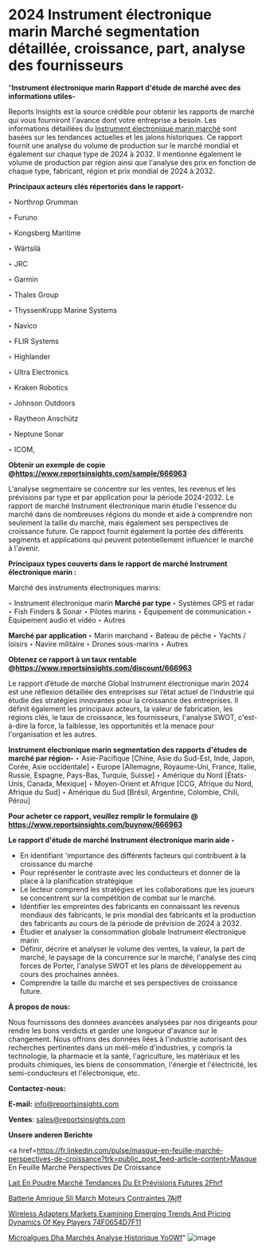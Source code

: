 # 2024 Instrument électronique marin Marché segmentation détaillée, croissance, part, analyse des fournisseurs

"<strong>Instrument électronique marin Rapport d'étude de marché avec des informations utiles-</strong>

Reports Insights est la source crédible pour obtenir les rapports de marché qui vous fourniront l'avance dont votre entreprise a besoin. Les informations détaillées du <a href=https://www.reportsinsights.com/sample/666963>Instrument électronique marin marché</a> sont basées sur les tendances actuelles et les jalons historiques. Ce rapport fournit une analyse du volume de production sur le marché mondial et également sur chaque type de 2024 à 2032. Il mentionne également le volume de production par région ainsi que l'analyse des prix en fonction de chaque type, fabricant, région et prix mondial de 2024 à 2032.

<b>Principaux acteurs clés répertoriés dans le rapport-</b>

‣ Northrop Grumman

‣ Furuno

‣ Kongsberg Maritime

‣ Wärtsilä

‣ JRC

‣ Garmin

‣ Thales Group

‣ ThyssenKrupp Marine Systems

‣ Navico

‣ FLIR Systems

‣ Highlander

‣ Ultra Electronics

‣ Kraken Robotics

‣ Johnson Outdoors

‣ Raytheon Anschütz

‣ Neptune Sonar

‣ ICOM,

<strong><b>Obtenir un exemple de copie @</b></strong><a href=https://www.reportsinsights.com/sample/666963><strong><b>https://www.reportsinsights.com/sample/666963</b></strong></a>

L'analyse segmentaire se concentre sur les ventes, les revenus et les prévisions par type et par application pour la période 2024-2032. Le rapport de marché Instrument électronique marin étudie l'essence du marché dans de nombreuses régions du monde et aide à comprendre non seulement la taille du marché, mais également ses perspectives de croissance future. Ce rapport fournit également la portée des différents segments et applications qui peuvent potentiellement influencer le marché à l'avenir.

<strong>Principaux types couverts dans le rapport de marché Instrument électronique marin :</strong>

Marché des instruments électroniques marins:

‣  Instrument électronique marin <strong> Marché <strong> par type </strong> </strong>
‣ Systèmes GPS et radar
‣ Fish Finders & Sonar
‣ Pilotes marins
‣ Équipement de communication
‣ Équipement audio et vidéo
‣ Autres

<strong>Marché par application </strong>
‣ Marin marchand
‣ Bateau de pêche
‣ Yachts / loisirs
‣ Navire militaire
‣ Drones sous-marins
‣ Autres

<strong><b>Obtenez ce rapport à un taux rentable @</b></strong><a href=https://www.reportsinsights.com/discount/666963><strong><b>https://www.reportsinsights.com/discount/666963</b></strong></a>

Le rapport d’étude de marché Global Instrument électronique marin 2024 est une réflexion détaillée des entreprises sur l’état actuel de l’industrie qui étudie des stratégies innovantes pour la croissance des entreprises. Il définit également les principaux acteurs, la valeur de fabrication, les régions clés, le taux de croissance, les fournisseurs, l'analyse SWOT, c'est-à-dire la force, la faiblesse, les opportunités et la menace pour l'organisation et les autres.

<strong>Instrument électronique marin segmentation des rapports d'études de marché par région-</strong>
‣ Asie-Pacifique [Chine, Asie du Sud-Est, Inde, Japon, Corée, Asie occidentale]
‣ Europe [Allemagne, Royaume-Uni, France, Italie, Russie, Espagne, Pays-Bas, Turquie, Suisse]
‣ Amérique du Nord [États-Unis, Canada, Mexique]
‣ Moyen-Orient et Afrique [CCG, Afrique du Nord, Afrique du Sud]
‣ Amérique du Sud [Brésil, Argentine, Colombie, Chili, Pérou]

<strong>Pour acheter ce rapport, veuillez remplir le formulaire @   <a href=https://www.reportsinsights.com/buynow/666963>https://www.reportsinsights.com/buynow/666963</a></strong>

<strong>Le rapport d'étude de marché Instrument électronique marin aide -</strong>
<ul>
  <li>En identifiant 'importance des différents facteurs qui contribuent à la croissance du marché</li>
  <li>Pour représenter le contraste avec les conducteurs et donner de la place à la planification stratégique</li>
  <li>Le lecteur comprend les stratégies et les collaborations que les joueurs se concentrent sur la compétition de combat sur le marché.</li>
  <li>Identifier les empreintes des fabricants en connaissant les revenus mondiaux des fabricants, le prix mondial des fabricants et la production des fabricants au cours de la période de prévision de 2024 à 2032.</li>
  <li>Étudier et analyser la consommation globale Instrument électronique marin</li>
  <li>Définir, décrire et analyser le volume des ventes, la valeur, la part de marché, le paysage de la concurrence sur le marché, l'analyse des cinq forces de Porter, l'analyse SWOT et les plans de développement au cours des prochaines années.</li>
  <li>Comprendre la taille du marché et ses perspectives de croissance future.</li>
</ul>
<strong>À propos de nous:</strong>

Nous fournissons des données avancées analysées par nos dirigeants pour rendre les bons verdicts et garder une longueur d'avance sur le changement. Nous offrons des données liées à l'industrie autorisant des recherches pertinentes dans un méli-mélo d'industries, y compris la technologie, la pharmacie et la santé, l'agriculture, les matériaux et les produits chimiques, les biens de consommation, l'énergie et l'électricité, les semi-conducteurs et l'électronique, etc.

<strong>Contactez-nous:</strong>

<strong>E-mail:</strong> <a href=mailto:info@reportsinsights.com>info@reportsinsights.com</a>

<strong>Ventes</strong>: <a href=mailto:sales@reportsinsights.com>sales@reportsinsights.com</a>

<strong>Unsere anderen Berichte</strong>

<a href=https://fr.linkedin.com/pulse/masque-en-feuille-marché-perspectives-de-croissance?trk=public_post_feed-article-content>Masque En Feuille Marché Perspectives De Croissance</a>

<a href=https://fr.linkedin.com/pulse/lait-en-poudre-marché-tendances-du-et-prévisions-futures-2fhrf/>Lait En Poudre Marché Tendances Du Et Prévisions Futures 2Fhrf</a>

<a href=https://www.linkedin.com/pulse/batterie-am%C3%A9rique-sli-march%C3%A9-moteurs-contraintes-7ajff/>Batterie Amrique Sli March Moteurs Contraintes 7Ajff</a>

<a href=https://medium.com/@akitotamura255/wireless-adapters-markets-examining-emerging-trends-and-pricing-dynamics-of-key-players-74f0654d7f11>Wireless Adapters Markets Examining Emerging Trends And Pricing Dynamics Of Key Players 74F0654D7F11</a>

<a href=https://fr.linkedin.com/pulse/microalgues-dha-marchés-analyse-historique-yo0wf/>Microalgues Dha Marchés Analyse Historique Yo0Wf</a>"
![image](https://github.com/daminid12/RImarketgrowth/assets/158430485/2bcdbaa9-c3ac-4ff7-ae5e-7823135de2c0)
